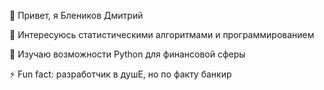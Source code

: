 👋 Привет, я Блеников Дмитрий  

👀 Интересуюсь статистическими алгоритмами и программированием  

🌱 Изучаю возможности Python для финансовой сферы  

⚡ Fun fact: разработчик в душЕ, но по факту банкир  

